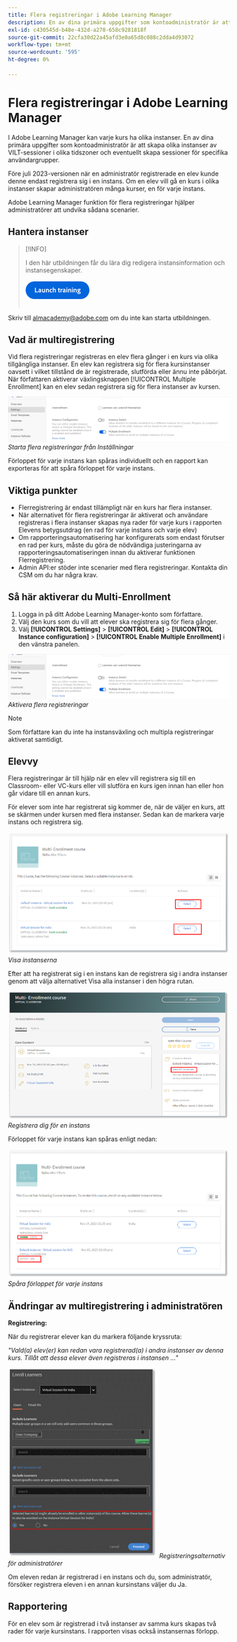 ```yaml
---
title: Flera registreringar i Adobe Learning Manager
description: En av dina primära uppgifter som kontoadministratör är att skapa olika instanser av VILT-sessioner i olika tidszoner och eventuellt skapa sessioner för specifika användargrupper.
exl-id: c430545d-b48e-432d-a278-658c9281818f
source-git-commit: 22cfa30d22a45afd3e0a65d8c088c2dda4d93072
workflow-type: tm+mt
source-wordcount: '595'
ht-degree: 0%

---
```


# Flera registreringar i Adobe Learning Manager

I Adobe Learning Manager kan varje kurs ha olika instanser. En av dina primära uppgifter som kontoadministratör är att skapa olika instanser av VILT-sessioner i olika tidszoner och eventuellt skapa sessioner för specifika användargrupper.

Före juli 2023-versionen när en administratör registrerade en elev kunde denne endast registrera sig i en instans. Om en elev vill gå en kurs i olika instanser skapar administratören många kurser, en för varje instans.

Adobe Learning Manager funktion för flera registreringar hjälper administratörer att undvika sådana scenarier.

## Hantera instanser

>[!INFO]
>
>I den här utbildningen får du lära dig redigera instansinformation och instansegenskaper.<br><br>[![knapp](assets/launch-training-button.png)](https://content.adobelearningmanageracademy.com/app/learner?accountId=98632#/course/8318912)</br></br>

Skriv till <almacademy@adobe.com> om du inte kan starta utbildningen.

## Vad är multiregistrering

Vid flera registreringar registreras en elev flera gånger i en kurs via olika tillgängliga instanser.  En elev kan registrera sig för flera kursinstanser oavsett i vilket tillstånd de är registrerade, slutförda eller ännu inte påbörjat. När författaren aktiverar växlingsknappen [!UICONTROL Multiple Enrollment] kan en elev sedan registrera sig för flera instanser av kursen.

![bild för flera registreringar](assets/multi-enrollment-author.png)
*Starta flera registreringar från Inställningar*

Förloppet för varje instans kan spåras individuellt och en rapport kan exporteras för att spåra förloppet för varje instans.

## Viktiga punkter

* Flerregistrering är endast tillämpligt när en kurs har flera instanser.
* När alternativet för flera registreringar är aktiverat och användare registreras i flera instanser skapas nya rader för varje kurs i rapporten Elevens betygsutdrag (en rad för varje instans och varje elev)
* Om rapporteringsautomatisering har konfigurerats som endast förutser en rad per kurs, måste du göra de nödvändiga justeringarna av rapporteringsautomatiseringen innan du aktiverar funktionen Flerregistrering.
* Admin API:er stöder inte scenarier med flera registreringar. Kontakta din CSM om du har några krav.

## Så här aktiverar du Multi-Enrollment

1. Logga in på ditt Adobe Learning Manager-konto som författare.
1. Välj den kurs som du vill att elever ska registrera sig för flera gånger.
1. Välj **[!UICONTROL Settings]** > **[!UICONTROL Edit]** > **[!UICONTROL Instance configuration]** > **[!UICONTROL Enable Multiple Enrollment]** i den vänstra panelen.

![bild för flera registreringar](assets/multi-enrollment-author.png)
*Aktivera flera registreringar*

>[!NOTE]
>
>Som författare kan du inte ha instansväxling och multipla registreringar aktiverat samtidigt.

## Elevvy

Flera registreringar är till hjälp när en elev vill registrera sig till en Classroom- eller VC-kurs eller vill slutföra en kurs igen innan han eller hon går vidare till en annan kurs.

För elever som inte har registrerat sig kommer de, när de väljer en kurs, att se skärmen under kursen med flera instanser. Sedan kan de markera varje instans och registrera sig.

![Bild på elevvy](assets/learner-view.png)
*Visa instanserna*

Efter att ha registrerat sig i en instans kan de registrera sig i andra instanser genom att välja alternativet Visa alla instanser i den högra rutan.

![Kursbild för flera registreringar](assets/enroll-instance.png)
*Registrera dig för en instans*

Förloppet för varje instans kan spåras enligt nedan:

![spåra förlopp](assets/check-progress.png)
*Spåra förloppet för varje instans*

## Ändringar av multiregistrering i administratören

**Registrering:**

När du registrerar elever kan du markera följande kryssruta:

*&quot;Vald(a) elev(er) kan redan vara registrerad(a) i andra instanser av denna kurs. Tillåt att dessa elever även registreras i instansen ...&quot;*

![Administratörsändringar](assets/admin-changes.png)
*Registreringsalternativ för administratörer*

Om eleven redan är registrerad i en instans och du, som administratör, försöker registrera eleven i en annan kursinstans väljer du Ja.

## Rapportering

För en elev som är registrerad i två instanser av samma kurs skapas två rader för varje kursinstans. I rapporten visas också instansernas förlopp.
